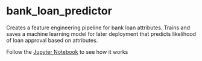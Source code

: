# bank_loan_predictor
Creates a feature engineering pipeline for bank loan attributes. Trains and saves a machine learning model for later deployment that predicts likelihood of loan approval based on attributes.

Follow the [Jupyter Notebook]("./bank_loan_predictor/bank_loan_predictor.ipynb") to see how it works
